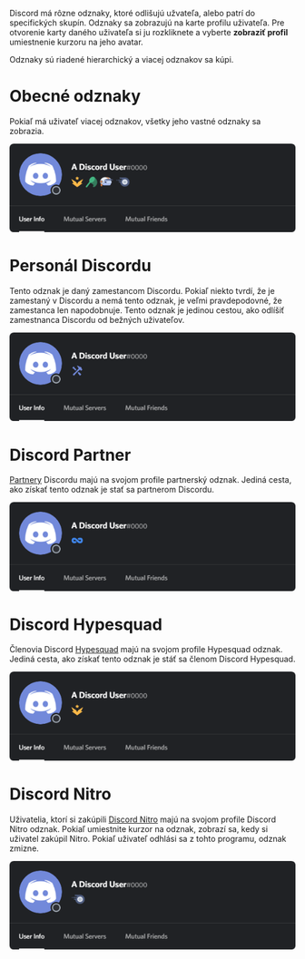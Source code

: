 <!-- TITLE: [SK] Odznaky -->
<!-- SUBTITLE: Informácie o rôznych uživateľských odznakov na Discorde -->

Discord má rôzne odznaky, ktoré odlišujú užvateľa, alebo patrí do specifických skupín. Odznaky sa zobrazujú na karte profilu uživateľa. Pre otvorenie karty daného uživateľa si ju rozkliknete a vyberte **zobraziť profil** umiestnenie kurzoru na jeho avatar.

Odznaky sú riadené hierarchický a viacej odznakov sa kúpi.
# Obecné odznaky
Pokiaľ má uživateľ viacej odznakov, všetky jeho vastné odznaky sa zobrazia.

![Generalbadges](/uploads/badges/generalbadges.png "Obecný priehlad odznakov")
# Personál Discordu 
Tento odznak je daný zamestancom Discordu. Pokiaľ niekto tvrdí, že je zamestaný v Discordu a nemá tento odznak, je veľmi pravdepodovné, že zamestanca len napodobnuje. Tento odznak je jedinou cestou, ako odlíšiť zamestnanca Discordu od bežných uživateľov.

![Staffbadge](/uploads/badges/newstaffbadge.png "Odznak zamestnanca Discordu")
# Discord Partner
[Partnery](/partner) Discordu majú na svojom profile partnerský odznak. Jediná cesta, ako získať tento odznak je stať sa partnerom Discordu.

![Newpartnerbadge](/uploads/badges/newpartnerbadge.png "Odznak Discord Partnera")

# Discord Hypesquad
Členovia Discord [Hypesquad](/hypesquad) majú na svojom profile Hypesquad odznak. Jediná cesta, ako získať tento odznak je stáť sa členom Discord Hypesquad.

![Hypesquadbadge](/uploads/badges/newhypesquadbadge.png "Odznak člena Hypesquad")

# Discord Nitro
Uživatelia, ktorí si zakúpili [Discord Nitro](/nitro) majú na svojom profile Discord Nitro odznak. Pokiaľ umiestnite kurzor na odznak, zobrazí sa, kedy si uživatel zakúpil Nitro. Pokiaľ uživateľ odhlási sa z tohto programu, odznak zmizne.

![Nitrobadge](/uploads/badges/newnitrobadge.png "Odznak Discord Nitro")